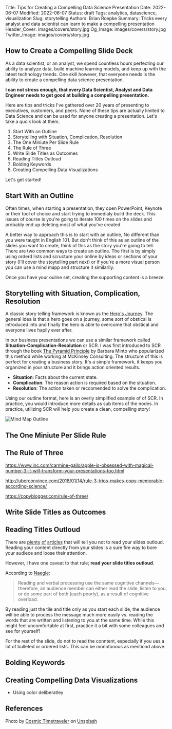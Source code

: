 Title: Tips for Creating a Compelling Data Science Presentation
Date: 2022-06-07
Modified: 2022-06-07
Status: draft
Tags: analytics, datascience, visualization
Slug: storytelling
Authors: Brian Roepke
Summary: Tricks every analyst and data scientist can learn to make a compelling presentation
Header_Cover: images/covers/story.jpg
Og_Image: images/covers/story.jpg
Twitter_Image: images/covers/story.jpg



## How to Create a Compelling Slide Deck

As a data scientist, or an analyst, we spend countless hours perfecting our ability to analyze data, build machine learning models, and keep up with the latest technology trends.  One skill however, that everyone needs is the ability to create a compelling data science presentation.

**I can not stress enough, that every Data Scientist, Analyst and Data Engineer needs to get good at building a compelling presentation.**

Here are tips and tricks I've gathered over 20 years of presenting to executives, customers, and peers.  None of these tips are actually limited to Data Science and can be used for anyone creating a presentation.  Let's take a qucik look at them.

1. Start With an Outline
2. Storytelling with Situation, Complication, Resolution
3. The One Miniute Per Slide Rule
4. The Rule of Three
5. Write Slide Titles as Outcomes
6. Reading Titles Outloud
7. Bolding Keywords
8. Creating Compelling Data Visualizations

Let's get started! 

## Start With an Outline

Often times, when starting a presentation, they open PowerPoint, Keynote or their tool of choice and start trying to immedialy build the deck.  This issues of course is you're going to iterate 100 times on the slides and probably end up deleting most of what you've created.  

A better way to approach this is to start with an outline, No different than you were taught in English 101.  But don't think of this as an outline of the slides you want to create, think of this as the story you're going to tell.  There are two common ways to create an outline. The first is by simply using orderd lists and scructure your online by ideas or sections of your story (I'll cover the stoytelling part next) or if you're a more visual person you can use a mind mapp and structure it similarily.

Once you have your ouline set, creating the supporting content is a breeze.

## Storytelling with Situation, Complication, Resolution

A classic story telling framework is known as the [Hero's Journey](https://en.wikipedia.org/wiki/Hero%27s_journey).  The general idea is that a hero goes on a journey, some sort of obstical is introduced into and finally the hero is able to overcome that obstical and everyone lives hapily ever after.

In our business presentations we can use a similar framework called **Situation-Complication-Resolution** or SCR.  I was first introduced to SCR through the book [The Pyramid Principle](https://www.amazon.com/Pyramid-Principle-Logic-Writing-Thinking/dp/1292372265/ref=sr_1_1?keywords=the+pyramid+principle+logic+in+writing+and+thinking&qid=1653223332) by Barbara Minto who popularized this method while working at McKinsey Consulting.  The structure of this is perfect for creating a business story.  It's a simple framework, it keeps you organized in your structure and it brings action oriented results.

* **Situation**: Facts about the current state.
* **Complication**: The reason action is required based on the situation.
* **Resolution**: The action taken or reccomended to solve the complication.

Using our outline format, here is an overly simplified example of of SCR.  In practice, you would introduce more details as sub items of the nodes.  In practice, utilizing SCR will help you create a clean, compelling story!

![Mind Map Outline]({static}../../images/posts/storytelling_01.png)

## The One Miniute Per Slide Rule


## The Rule of Three

https://www.inc.com/carmine-gallo/apple-is-obsessed-with-magical-number-3-it-will-transform-your-presentations-too.html

http://uberconvince.com/2018/01/14/rule-3-trios-makes-copy-memorable-according-science/

https://copyblogger.com/rule-of-three/


## Write Slide Titles as Outcomes



## Reading Titles Outloud

There are [plenty](https://hbr.org/2013/06/how-to-give-a-killer-presentation) [of](https://www.inc.com/jason-aten/please-stop-reading-off-your-powerpoint-slides-heres-what-to-do-instead.html) [articles](https://www.techwell.com/2013/10/give-better-presentation-don-t-read-your-slides) that will tell you not to read your slides outloud.  Reading your content directly from your slides is a sure fire way to bore your audiece and loose their attention.

However, I have one caveat to that rule; **read your slide titles outloud**.  

According to [Naegle](https://doi.org/10.1371/journal.pcbi.1009554): 

>Reading and verbal processing use the same cognitive channels—therefore, an audience member can either read the slide, listen to you, or do some part of both (each poorly), as a result of cognitive overload.

By reading just the tile and title only as you start each slide, the audience will be able to process the message much more easily vs. reading the words that are written and listening to you at the same time.  While this might feel uncomfortable at first, practice it a bit with some colleagues and see for yourself! 

For the rest of the slide, do not to read the conntent, especially if you ues a lot of bulleted or ordered lists.  This can be monotonous as mentiond above.

## Bolding Keywords


## Creating Compelling Data Visualizations


* Using color deliberatley


## References

Photo by <a href="https://unsplash.com/@cosmictimetraveler?utm_source=unsplash&utm_medium=referral&utm_content=creditCopyText">Cosmic Timetraveler</a> on <a href="https://unsplash.com/@cosmictimetraveler?utm_source=unsplash&utm_medium=referral&utm_content=creditCopyText">Unsplash</a>



